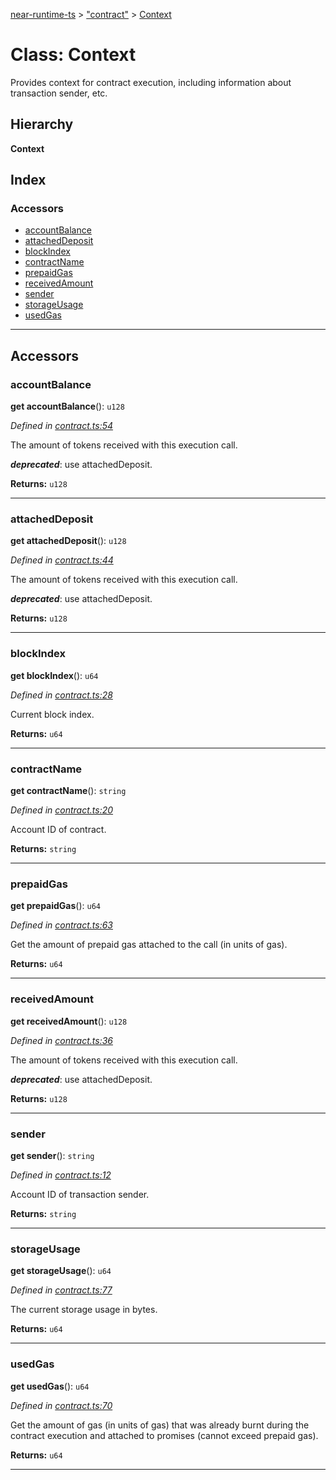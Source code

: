 [near-runtime-ts](../README.md) > ["contract"](../modules/_contract_.md) > [Context](../classes/_contract_.context.md)

# Class: Context

Provides context for contract execution, including information about transaction sender, etc.

## Hierarchy

**Context**

## Index

### Accessors

* [accountBalance](_contract_.context.md#accountbalance)
* [attachedDeposit](_contract_.context.md#attacheddeposit)
* [blockIndex](_contract_.context.md#blockindex)
* [contractName](_contract_.context.md#contractname)
* [prepaidGas](_contract_.context.md#prepaidgas)
* [receivedAmount](_contract_.context.md#receivedamount)
* [sender](_contract_.context.md#sender)
* [storageUsage](_contract_.context.md#storageusage)
* [usedGas](_contract_.context.md#usedgas)

---

## Accessors

<a id="accountbalance"></a>

###  accountBalance

**get accountBalance**(): `u128`

*Defined in [contract.ts:54](https://github.com/nearprotocol/near-runtime-ts/blob/6995971/assembly/contract.ts#L54)*

The amount of tokens received with this execution call.

*__deprecated__*: use attachedDeposit.

**Returns:** `u128`

___
<a id="attacheddeposit"></a>

###  attachedDeposit

**get attachedDeposit**(): `u128`

*Defined in [contract.ts:44](https://github.com/nearprotocol/near-runtime-ts/blob/6995971/assembly/contract.ts#L44)*

The amount of tokens received with this execution call.

*__deprecated__*: use attachedDeposit.

**Returns:** `u128`

___
<a id="blockindex"></a>

###  blockIndex

**get blockIndex**(): `u64`

*Defined in [contract.ts:28](https://github.com/nearprotocol/near-runtime-ts/blob/6995971/assembly/contract.ts#L28)*

Current block index.

**Returns:** `u64`

___
<a id="contractname"></a>

###  contractName

**get contractName**(): `string`

*Defined in [contract.ts:20](https://github.com/nearprotocol/near-runtime-ts/blob/6995971/assembly/contract.ts#L20)*

Account ID of contract.

**Returns:** `string`

___
<a id="prepaidgas"></a>

###  prepaidGas

**get prepaidGas**(): `u64`

*Defined in [contract.ts:63](https://github.com/nearprotocol/near-runtime-ts/blob/6995971/assembly/contract.ts#L63)*

Get the amount of prepaid gas attached to the call (in units of gas).

**Returns:** `u64`

___
<a id="receivedamount"></a>

###  receivedAmount

**get receivedAmount**(): `u128`

*Defined in [contract.ts:36](https://github.com/nearprotocol/near-runtime-ts/blob/6995971/assembly/contract.ts#L36)*

The amount of tokens received with this execution call.

*__deprecated__*: use attachedDeposit.

**Returns:** `u128`

___
<a id="sender"></a>

###  sender

**get sender**(): `string`

*Defined in [contract.ts:12](https://github.com/nearprotocol/near-runtime-ts/blob/6995971/assembly/contract.ts#L12)*

Account ID of transaction sender.

**Returns:** `string`

___
<a id="storageusage"></a>

###  storageUsage

**get storageUsage**(): `u64`

*Defined in [contract.ts:77](https://github.com/nearprotocol/near-runtime-ts/blob/6995971/assembly/contract.ts#L77)*

The current storage usage in bytes.

**Returns:** `u64`

___
<a id="usedgas"></a>

###  usedGas

**get usedGas**(): `u64`

*Defined in [contract.ts:70](https://github.com/nearprotocol/near-runtime-ts/blob/6995971/assembly/contract.ts#L70)*

Get the amount of gas (in units of gas) that was already burnt during the contract execution and attached to promises (cannot exceed prepaid gas).

**Returns:** `u64`

___

